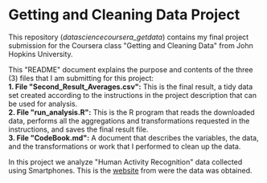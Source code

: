 Getting and Cleaning Data Project
===========================

This repository (*datasciencecoursera_getdata*) contains my final project submission for the Coursera class "Getting and Cleaning Data" from John Hopkins University.  

This "README" document explains the purpose and contents of the three (3) files that I am submitting for this project:  
**1. File "Second_Result_Averages.csv":** This is the final result, a tidy data set created according to the instructions in the project description that can be used for analysis.  
**2. File "run_analysis.R":** This is the R program that reads the downloaded data, performs all the aggregations and transformations requested in the instructions, and saves the final result file.  
**3. File "CodeBook.md":** A document that describes the variables, the data, and the transformations or work that I performed to clean up the data.  

In this project we analyze "Human Activity Recognition" data collected using Smartphones. This is the [website](http://archive.ics.uci.edu/ml/datasets/Human+Activity+Recognition+Using+Smartphones) from were the data was obtained.  
